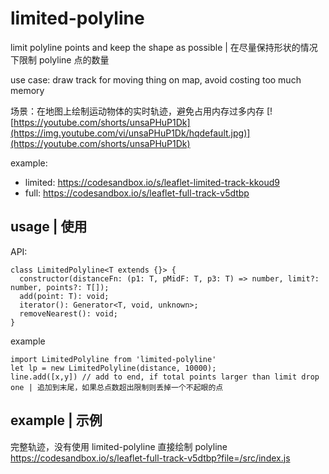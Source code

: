 # limited-polyline
limit polyline points and keep the shape as possible | 在尽量保持形状的情况下限制 polyline 点的数量

use case: draw track for moving thing on map, avoid costing too much memory

场景：在地图上绘制运动物体的实时轨迹，避免占用内存过多内存
[![https://youtube.com/shorts/unsaPHuP1Dk](https://img.youtube.com/vi/unsaPHuP1Dk/hqdefault.jpg)](https://youtube.com/shorts/unsaPHuP1Dk)

example: 

- limited: https://codesandbox.io/s/leaflet-limited-track-kkoud9
- full: https://codesandbox.io/s/leaflet-full-track-v5dtbp

## usage | 使用

API:
```
class LimitedPolyline<T extends {}> {
  constructor(distanceFn: (p1: T, pMidF: T, p3: T) => number, limit?: number, points?: T[]);
  add(point: T): void;
  iterator(): Generator<T, void, unknown>;
  removeNearest(): void;
}
```

example
```
import LimitedPolyline from 'limited-polyline'
let lp = new LimitedPolyline(distance, 10000);
line.add([x,y]) // add to end, if total points larger than limit drop one | 追加到末尾，如果总点数超出限制则丢掉一个不起眼的点

```

## example | 示例

完整轨迹，没有使用 limited-polyline 直接绘制 polyline
https://codesandbox.io/s/leaflet-full-track-v5dtbp?file=/src/index.js
